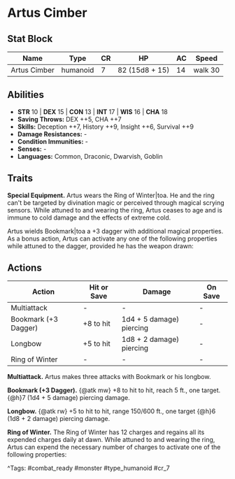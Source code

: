 # Artus Cimber

## Stat Block

| Name | Type | CR | HP | AC | Speed |
|------|------|----|----|----|-------|
| Artus Cimber | humanoid | 7 | 82 (15d8 + 15) | 14 | walk 30 |

## Abilities

- **STR** 10 | **DEX** 15 | **CON** 13 | **INT** 17 | **WIS** 16 | **CHA** 18
- **Saving Throws:** DEX ++5, CHA ++7  
- **Skills:** Deception ++7, History ++9, Insight ++6, Survival ++9  
- **Damage Resistances:** -  
- **Condition Immunities:** -  
- **Senses:** -  
- **Languages:** Common, Draconic, Dwarvish, Goblin

## Traits

**Special Equipment.** Artus wears the Ring of Winter|toa. He and the ring can't be targeted by divination magic or perceived through magical scrying sensors. While attuned to and wearing the ring, Artus ceases to age and is immune to cold damage and the effects of extreme cold.

Artus wields Bookmark|toa a +3 dagger with additional magical properties. As a bonus action, Artus can activate any one of the following properties while attuned to the dagger, provided he has the weapon drawn:


## Actions

| Action | Hit or Save | Damage | On Save |
|--------|--------------|--------|----------|
| Multiattack | - | - | - |
| Bookmark (+3 Dagger) | +8 to hit | 1d4 + 5 damage) piercing | - |
| Longbow | +5 to hit | 1d8 + 2 damage) piercing | - |
| Ring of Winter | - | - | - |

**Multiattack.** Artus makes three attacks with Bookmark or his longbow.

**Bookmark (+3 Dagger).** {@atk mw} +8 to hit to hit, reach 5 ft., one target. {@h}7 (1d4 + 5 damage) piercing damage.

**Longbow.** {@atk rw} +5 to hit to hit, range 150/600 ft., one target {@h}6 (1d8 + 2 damage) piercing damage.

**Ring of Winter.** The Ring of Winter has 12 charges and regains all its expended charges daily at dawn. While attuned to and wearing the ring, Artus can expend the necessary number of charges to activate one of the following properties:


^Tags: #combat_ready #monster #type_humanoid #cr_7